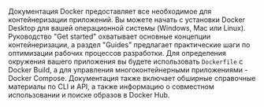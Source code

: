 Документация Docker предоставляет все необходимое для контейнеризации приложений. Вы можете начать с установки Docker Desktop для вашей операционной системы (Windows, Mac или Linux). Руководство "Get started" охватывает основные концепции контейнеризации, а раздел "Guides" предлагает практические шаги по оптимизации рабочих процессов разработки. Для определения окружения вашего приложения вы будете использовать `Dockerfile` с Docker Build, а для управления многоконтейнерными приложениями - Docker Compose. Документация также включает обширные справочные материалы по CLI и API, а также информацию о совместном использовании и поиске образов в Docker Hub.